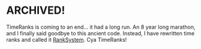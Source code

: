 # ARCHIVED!

TimeRanks is coming to an end... it had a long run. An 8 year long marathon, and I finally said goodbye to this ancient code. Instead, I have rewritten time ranks and called it [RankSystem](https://github.com/Average-Org/RankSystem/). Cya TimeRanks!
